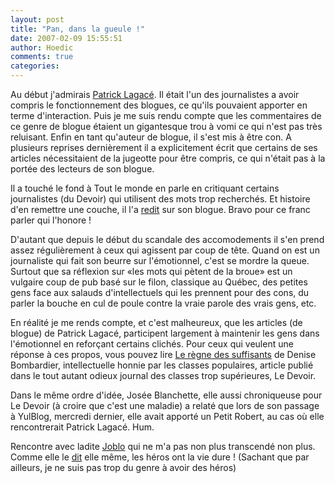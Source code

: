 ```yaml
---
layout: post
title: "Pan, dans la gueule !"
date: 2007-02-09 15:55:51
author: Hoedic
comments: true
categories: 
---
```



Au début j'admirais [Patrick Lagacé](http://www.google.ca/url?sa=t&ct=res&cd=3&url=http%3A%2F%2Fwww.cyberpresse.ca%2Fapps%2Fpbcs.dll%2Fsection%3FCategory%3DCPBLOGUES14&ei=Xo_MRfmDA5eQggTz7fTzAQ&usg=__C759fHIPwKSkHlEzowuQjF50SGk=&sig2=vSHgddt9nVJ5yB5TVC0b1A). Il était l'un des journalistes a avoir compris le fonctionnement des blogues, ce qu'ils pouvaient apporter en terme d'interaction. Puis je me suis rendu compte que les commentaires de ce genre de blogue étaient un gigantesque trou à vomi ce qui n'est pas très reluisant. Enfin en tant qu'auteur de blogue, il s'est mis à être con. A plusieurs reprises dernièrement il a explicitement écrit que certains de ses articles nécessitaient de la jugeotte pour être compris, ce qui n'était pas à la portée des lecteurs de son blogue.

Il a touché le fond à Tout le monde en parle en critiquant certains journalistes (du Devoir) qui utilisent des mots trop recherchés. Et histoire d'en remettre une couche, il l'a [redit](http://www.cyberpresse.ca/article/20070128/CPBLOGUES14/70128145/) sur son blogue. Bravo pour ce franc parler qui l'honore !

D'autant que depuis le début du scandale des accomodements il s'en prend assez régulièrement à ceux qui agissent par coup de tête. Quand on est un journaliste qui fait son beurre sur l'émotionnel, c'est se mordre la queue. Surtout que sa réflexion sur «les mots qui pètent de la broue» est un vulgaire coup de pub basé sur le filon, classique au Québec, des petites gens face aux salauds d'intellectuels qui les prennent pour des cons, du parler la bouche en cul de poule contre la vraie parole des vrais gens,  etc.

En réalité je me rends compte, et c'est malheureux, que les articles (de blogue) de Patrick Lagacé, participent largement à maintenir les gens dans l'émotionnel en reforçant certains clichés. Pour ceux qui veulent une réponse à ces propos, vous pouvez lire [Le règne des suffisants](http://www.ledevoir.com/2007/02/03/129736.html) de Denise Bombardier, intellectuelle honnie par les classes populaires, article publié dans le tout autant odieux journal des classes trop supérieures, Le Devoir.

Dans le même ordre d'idée, Josée Blanchette, elle aussi chroniqueuse pour Le Devoir (à croire que c'est une maladie) a relaté que lors de son passage à YulBlog, mercredi dernier, elle avait apporté un Petit Robert, au cas où elle rencontrerait Patrick Lagacé. Hum.

Rencontre avec ladite [Joblo](http://www.chatelaine.com/joblo/) qui ne m'a pas non plus transcendé non plus. Comme elle le [dit](http://forums.chatelaine.qc.ca/advansis/?mod=for&act=dip&pid=10530&tid=10530&eid=15&so=1&ps=0&sb=1) elle même, les héros ont la vie dure ! (Sachant que par ailleurs, je ne suis pas trop du genre à avoir des héros)


